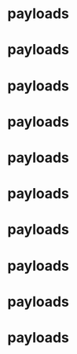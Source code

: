 # payloads
# payloads
# payloads
# payloads
# payloads
# payloads
# payloads
# payloads
# payloads
# payloads
